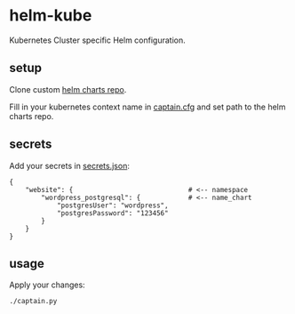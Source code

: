 # helm-kube

Kubernetes Cluster specific Helm configuration.

## setup

Clone custom [helm charts repo](https://github.com/bkendinibilir/helm-charts).

Fill in your kubernetes context name in [captain.cfg](captain.cfg) and set path to the helm charts repo.

## secrets

Add your secrets in [secrets.json](secrets.json):

```
{
    "website": {                             # <-- namespace
        "wordpress_postgresql": {            # <-- name_chart
            "postgresUser": "wordpress",
            "postgresPassword": "123456"
        }
    }
}
```

## usage

Apply your changes:

`./captain.py`